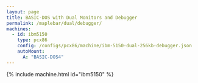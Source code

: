 ```yaml
---
layout: page
title: BASIC-DOS with Dual Monitors and Debugger
permalink: /maplebar/dual/debugger/
machines:
  - id: ibm5150
    type: pcx86
    config: /configs/pcx86/machine/ibm-5150-dual-256kb-debugger.json
    autoMount:
      A: "BASIC-DOS4"
---
```


{% include machine.html id="ibm5150" %}
